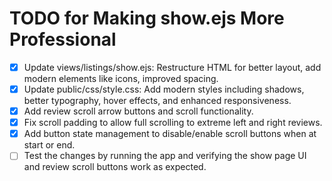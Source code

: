 # TODO for Making show.ejs More Professional

- [x] Update views/listings/show.ejs: Restructure HTML for better layout, add modern elements like icons, improved spacing.
- [x] Update public/css/style.css: Add modern styles including shadows, better typography, hover effects, and enhanced responsiveness.
- [x] Add review scroll arrow buttons and scroll functionality.
- [x] Fix scroll padding to allow full scrolling to extreme left and right reviews.
- [x] Add button state management to disable/enable scroll buttons when at start or end.
- [ ] Test the changes by running the app and verifying the show page UI and review scroll buttons work as expected.
